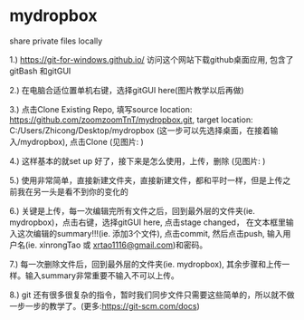 # mydropbox
share private files locally

1.) https://git-for-windows.github.io/ 访问这个网站下载github桌面应用, 包含了gitBash 和gitGUI

2.) 在电脑合适位置单机右键，选择gitGUI here(图片教学以后再做)

3.) 点击Clone Existing Repo, 填写source location: https://github.com/zoomzoomTnT/mydropbox.git, target location: C:/Users/Zhicong/Desktop/mydropbox (这一步可以先选择桌面，在接着输入/mydropbox), 点击Clone
(见图片: )

4.) 这样基本的就set up 好了，接下来是怎么使用，上传，删除
(见图片: )

5.) 使用非常简单，直接新建文件夹，直接新建文件，都和平时一样，但是上传之前我在另一头是看不到你的变化的

6.) 关键是上传，每一次编辑完所有文件之后，回到最外层的文件夹(ie. mydropbox)，点击右键，选择gitGUI here, 点击stage changed， 在文本框里输入这次编辑的summary!!!(ie. 添加3个文件), 点击commit, 然后点击push, 输入用户名(ie. xinrongTao 或 xrtao1116@gmail.com)和密码。

7.) 每一次删除文件后，回到最外层的文件夹(ie. mydropbox), 其余步骤和上传一样。输入summary非常重要不输入不可以上传。

8.) git 还有很多很复杂的指令，暂时我们同步文件只需要这些简单的，所以就不做一步一步的教学了。(更多:https://git-scm.com/docs)


